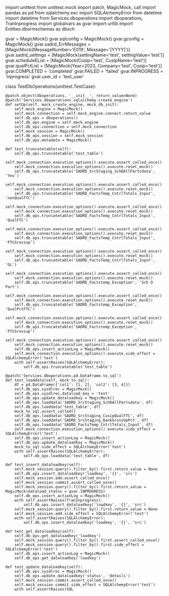 import unittest
from unittest.mock import patch, MagicMock, call
import pandas as pd
from sqlalchemy.exc import SQLAlchemyError
from datetime import datetime
from Services.dboperations import dboperations, TranInprogress
import globalvars as gvar
import urllib
import Entities.dbormschemas as dbsch

gvar = MagicMock()
gvar.sqlconfig = MagicMock()
gvar.gconfig = MagicMock()
gvar.sadrd_ErrMessages = [MagicMock(MessageNumber='E019', Message='[YYYY]')]
gvar.sadrd_settings = [MagicMock(settingName='test', settingValue='test')]
gvar.scheduleEList = [MagicMock(Cusip='test', CusipName='test')]
gvar.qualPctList = [MagicMock(Year=2023, Company='test', Cusip='test')]
gvar.COMPLETED = 'completed'
gvar.FAILED = 'failed'
gvar.INPROGRESS = 'inprogress'
gvar.user_id = 'test_user'

class TestDbOperations(unittest.TestCase):

    @patch.object(dboperations, '__init__', return_value=None)
    @patch('Services.dboperations.sqlalchemy.create_engine')
    def setUp(self, mock_create_engine, mock_db_init):
        self.mock_engine = MagicMock()
        self.mock_connection = self.mock_engine.connect.return_value
        self.db_ops = dboperations()
        self.db_ops.engine = self.mock_engine
        self.db_ops.connection = self.mock_connection
        self.mock_session = MagicMock()
        self.db_ops.session = self.mock_session
        self.db_ops.metadata = MagicMock()

    def test_truncatetable(self):
        self.db_ops.truncatetable('test_table')
        self.mock_connection.execution_options().execute.assert_called_once()
        self.mock_connection.execution_options().execute.reset_mock()
        self.db_ops.truncatetable('SADRD_SrcStaging_SchDAllPartsdata', 'Yes')
        self.mock_connection.execution_options().execute.assert_called_once()
        self.mock_connection.execution_options().execute.reset_mock()
        self.db_ops.truncatetable('SADRD_FactsTemp_CntrlTotals_Input', 'nonQualFTC')
        self.mock_connection.execution_options().execute.assert_called_once()
        self.mock_connection.execution_options().execute.reset_mock()
        self.db_ops.truncatetable('SADRD_FactsTemp_CntrlTotals_Input', 'QualFTC')
        self.mock_connection.execution_options().execute.assert_called_once()
        self.mock_connection.execution_options().execute.reset_mock()
        self.db_ops.truncatetable('SADRD_FactsTemp_CntrlTotals_Input', 'FTCGrossup')
        self.mock_connection.execution_options().execute.assert_called_once()
        self.mock_connection.execution_options().execute.reset_mock()
        self.db_ops.truncatetable('SADRD_FactsTemp_CntrlTotals_Input', 'GL')
        self.mock_connection.execution_options().execute.assert_called_once()
        self.mock_connection.execution_options().execute.reset_mock()
        self.db_ops.truncatetable('SADRD_Factstemp_Exception', 'Sch D Part')
        self.mock_connection.execution_options().execute.assert_called_once()
        self.mock_connection.execution_options().execute.reset_mock()
        self.db_ops.truncatetable('SADRD_Factstemp_Exception', 'QualPctFTC')
        self.mock_connection.execution_options().execute.assert_called_once()
        self.mock_connection.execution_options().execute.reset_mock()
        self.db_ops.truncatetable('SADRD_Factstemp_Exception', 'FTCGrossup')
        self.mock_connection.execution_options().execute.assert_called_once()
        self.mock_connection.execution_options().execute.reset_mock()
        self.db_ops.insert_actionLog = MagicMock()
        self.mock_connection.execution_options().execute.side_effect = SQLAlchemyError('test')
        with self.assertRaises(SQLAlchemyError):
            self.db_ops.truncatetable('test_table')

    @patch('Services.dboperations.pd.DataFrame.to_sql')
    def test_loaddata(self, mock_to_sql):
        df = pd.DataFrame({'col1': [1, 2], 'col2': [3, 4]})
        self.db_ops.sysdlrec = MagicMock()
        self.db_ops.sysdlrec.dataload_key = 'test'
        self.db_ops.update_dataloadkey = MagicMock()
        self.db_ops.loaddata('SADRD_SrcStaging_SchDAllPartsdata', df)
        self.db_ops.loaddata('test_table', df)
        mock_to_sql.assert_called()
        self.db_ops.loaddata('SADRD_SrcStaging_CusipQualFTC', df)
        self.db_ops.loaddata('SADRD_SrcStaging_BankGrossUpPct', df)
        self.db_ops.loaddata('SADRD_FactsTemp_CntrlTotals_Input', df)
        self.mock_connection.execution_options().execute.side_effect = SQLAlchemyError('test')
        self.db_ops.insert_actionLog = MagicMock()
        self.db_ops.update_dataloadkey = MagicMock()
        mock_to_sql.side_effect = SQLAlchemyError('test')
        with self.assertRaises(SQLAlchemyError):
            self.db_ops.loaddata('test_table', df)

    def test_insert_dataloadkey(self):
        self.mock_session.query().filter_by().first.return_value = None
        self.db_ops.insert_dataloadkey('loadkey', '{}', 'src')
        self.mock_session.add.assert_called_once()
        self.mock_session.commit.assert_called_once()
        self.mock_session.query().filter_by().first.return_value = MagicMock(dataload_status = gvar.INPROGRESS)
        self.db_ops.insert_actionLog = MagicMock()
        with self.assertRaises(TranInprogress):
            self.db_ops.insert_dataloadkey('loadkey', '{}', 'src')
        self.mock_session.query().filter_by().first.return_value = None
        self.mock_session.add.side_effect = SQLAlchemyError('test')
        with self.assertRaises(SQLAlchemyError):
            self.db_ops.insert_dataloadkey('loadkey', '{}', 'src')

    def test_get_dataloadkey(self):
        self.db_ops.get_dataloadkey('loadkey')
        self.mock_session.query().filter_by().first.assert_called_once()
        self.mock_session.query().filter_by().first.side_effect = SQLAlchemyError('test')
        self.db_ops.insert_actionLog = MagicMock()
        self.db_ops.get_dataloadkey('loadkey')

    def test_update_dataloadkey(self):
        self.db_ops.sysdlrec = MagicMock()
        self.db_ops.update_dataloadkey('status', 'details')
        self.mock_session.commit.assert_called_once()
        self.mock_session.commit.side_effect = SQLAlchemyError('test')
        with self.assertRaises(SQL
